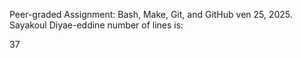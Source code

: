 Peer-graded Assignment: Bash, Make, Git, and GitHub
ven 25, 2025. Sayakoul Diyae-eddine number of lines is:

37

